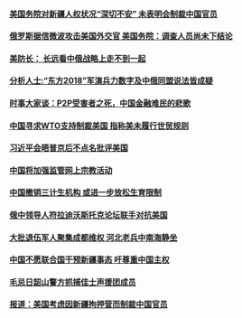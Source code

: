 #### [美国务院对新疆人权状况“深切不安” 未表明会制裁中国官员](../pages/zyyyoeqqvi/4568118.md) 

#### [俄罗斯据信微波攻击美国外交官 美国务院：调查人员尚未下结论](../pages/zyyyoeqqvi/4568083.md) 

#### [美防长： 长远看中俄战略上走不到一起 ](../pages/zyyyoeqqvi/4568082.md) 

#### [分析人士:“东方2018”军演兵力数字及中俄同盟说法皆成疑](../pages/zyyyoeqqvi/4567429.md) 

#### [时事大家谈：P2P受害者之死，中国金融难民的悲歌](../pages/zyyyoeqqvi/4566984.md) 

#### [中国寻求WTO支持制裁美国 指称美未履行世贸规则](../pages/zyyyoeqqvi/4566830.md) 

#### [习近平会晤普京后不点名批评美国](../pages/zyyyoeqqvi/4566809.md) 

#### [中国将加强监管网上宗教活动](../pages/zyyyoeqqvi/4566620.md) 

#### [中国撤销三计生机构 或进一步放松生育限制](../pages/zyyyoeqqvi/4566612.md) 

#### [俄中领导人符拉迪沃斯托克论坛联手对抗美国](../pages/zyyyoeqqvi/4566566.md) 

#### [大批退伍军人聚集成都维权 河北老兵中南海静坐](../pages/zyyyoeqqvi/4566552.md) 

#### [中国不愿联合国干预新疆事态 吁尊重中国主权](../pages/zyyyoeqqvi/4566526.md) 

#### [毛忌日韶山警方抓捕佳士声援团成员](../pages/zyyyoeqqvi/4566309.md) 

#### [报道：美国考虑因新疆拘押营而制裁中国官员](../pages/zyyyoeqqvi/4565928.md) 

